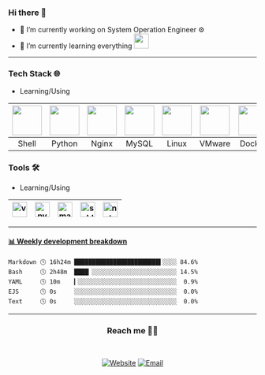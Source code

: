 ### Hi there 👋

- 🔭 I’m currently working on System Operation Engineer ⚙️
- 🌱 I’m currently learning everything <img src="https://media.giphy.com/media/WUlplcMpOCEmTGBtBW/giphy.gif" width="30">

____
### Tech Stack 🌐
- Learning/Using

|<img height=60px src="https://img.icons8.com/clouds/60/000000/console.png">|<img height=60px src="https://img.icons8.com/dusk/60/000000/python.png"> |<img height=60px src="https://img.icons8.com/color/60/000000/nginx.png">  |<img height=60px src="https://img.icons8.com/ios/60/000000/mysql-logo.png"> |<img height=60px src="https://img.icons8.com/dusk/60/000000/linux.png"> |<img height=60px src="https://img.icons8.com/color/60/000000/vmware.png"> |<img height=60px src="https://img.icons8.com/dusk/60/000000/docker.png">|<img height=60px src="https://img.icons8.com/dusk/60/000000/firewall.png">|<img src="https://img.icons8.com/dusk/60/000000/z.png"/>|
|:---:|:---:|:---:|:---:|:---:|:---:|:---:|:---:|:---:|
|Shell|Python|Nginx|MySQL|Linux|VMware|Docker|iptables|Zabbix|



### Tools 🛠️
- Learning/Using

|<img src="https://img.icons8.com/color/48/000000/visual-studio-code-2019.png" alt="vscode logo" width="30">|<img src="https://img.icons8.com/color/48/000000/pycharm.png" alt="pycharm logo" width="30">|<img src="https://img.icons8.com/color/48/000000/markdown.png" alt="markdown logo" width="30">|<img src="https://img.icons8.com/color/48/000000/sublime-text.png" alt="sublime-text logo" width="30">|<img src="https://img.icons8.com/color/48/000000/notepad-plus-plus.png" alt="notepad logo" width="30">|
|---|---|---|---|---|
____

<!-- waka-box start -->
#### <a href="https://gist.github.com/4c6432f21fbb2ccce51dcbffb5abe149" target="_blank">📊 Weekly development breakdown</a>
```text
Markdown 🕓 16h24m ████████████████████████▌░░░░ 84.6%
Bash     🕓 2h48m  ████▏░░░░░░░░░░░░░░░░░░░░░░░░ 14.5%
YAML     🕓 10m    ▎░░░░░░░░░░░░░░░░░░░░░░░░░░░░  0.9%
EJS      🕓 0s     ░░░░░░░░░░░░░░░░░░░░░░░░░░░░░  0.0%
Text     🕓 0s     ░░░░░░░░░░░░░░░░░░░░░░░░░░░░░  0.0%
```
<!-- Powered by https://github.com/YouEclipse/waka-box-go . -->
<!-- waka-box end -->
____
<h3 align="center"> Reach me 🤝🏻  </h3>
<br />
<p align="center">
<a href="https://ecarry.cc/"><img alt="Website" src="https://img.shields.io/badge/Website-ecarry.cc-green?style=flat-square&logo=google-chrome"></a> <a href="mailto:lianshiliang93@gmail.com"><img alt="Email" src="https://img.shields.io/badge/Email-lianshiliang93@gmail.com-red?style=flat-square&logo=gmail"></a>
</p>
